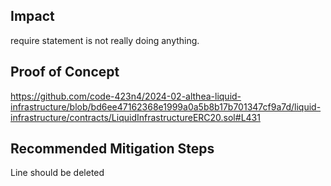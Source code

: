## Impact
require statement is not really doing anything.

## Proof of Concept
https://github.com/code-423n4/2024-02-althea-liquid-infrastructure/blob/bd6ee47162368e1999a0a5b8b17b701347cf9a7d/liquid-infrastructure/contracts/LiquidInfrastructureERC20.sol#L431

## Recommended Mitigation Steps
Line should be deleted
